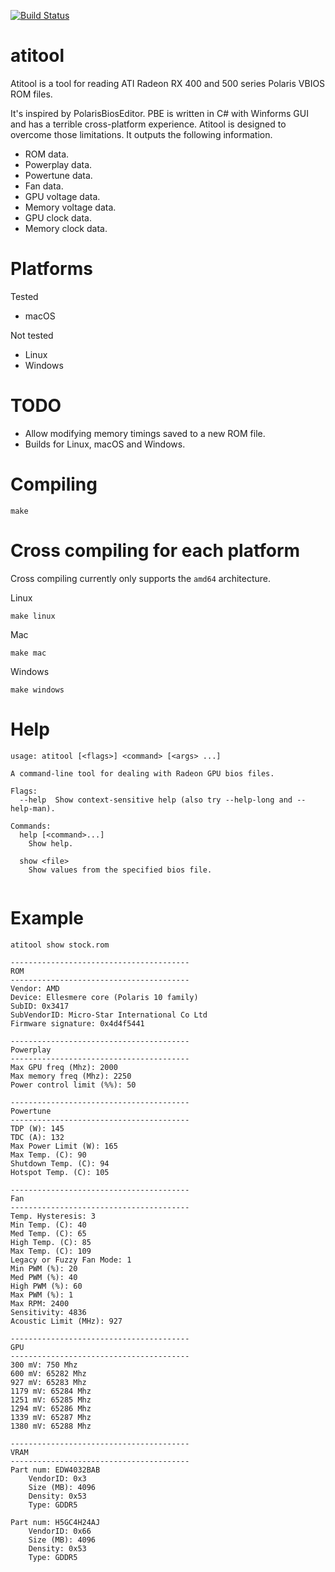 [![Build Status](https://travis-ci.org/kellabyte/atitool.svg?branch=master)](https://travis-ci.org/kellabyte/atitool)

# atitool
Atitool is a tool for reading ATI Radeon RX 400 and 500 series Polaris VBIOS ROM files. 

It's inspired by PolarisBiosEditor. PBE is written in C# with Winforms GUI and has a terrible cross-platform experience. Atitool is designed to overcome those limitations. It outputs the following information.

* ROM data.
* Powerplay data.
* Powertune data.
* Fan data.
* GPU voltage data.
* Memory voltage data.
* GPU clock data.
* Memory clock data.

# Platforms
Tested
* macOS

Not tested
* Linux
* Windows


# TODO
* Allow modifying memory timings saved to a new ROM file.
* Builds for Linux, macOS and Windows.

# Compiling
```
make
```

# Cross compiling for each platform
Cross compiling currently only supports the `amd64` architecture.

Linux
```
make linux
```

Mac
```
make mac
```

Windows
```
make windows
```

# Help
```
usage: atitool [<flags>] <command> [<args> ...]

A command-line tool for dealing with Radeon GPU bios files.

Flags:
  --help  Show context-sensitive help (also try --help-long and --help-man).

Commands:
  help [<command>...]
    Show help.

  show <file>
    Show values from the specified bios file.
    
```

# Example
```
atitool show stock.rom

----------------------------------------
ROM
----------------------------------------
Vendor: AMD
Device: Ellesmere core (Polaris 10 family)
SubID: 0x3417
SubVendorID: Micro-Star International Co Ltd
Firmware signature: 0x4d4f5441

----------------------------------------
Powerplay
----------------------------------------
Max GPU freq (Mhz): 2000
Max memory freq (Mhz): 2250
Power control limit (%%): 50

----------------------------------------
Powertune
----------------------------------------
TDP (W): 145
TDC (A): 132
Max Power Limit (W): 165
Max Temp. (C): 90
Shutdown Temp. (C): 94
Hotspot Temp. (C): 105

----------------------------------------
Fan
----------------------------------------
Temp. Hysteresis: 3
Min Temp. (C): 40
Med Temp. (C): 65
High Temp. (C): 85
Max Temp. (C): 109
Legacy or Fuzzy Fan Mode: 1
Min PWM (%): 20
Med PWM (%): 40
High PWM (%): 60
Max PWM (%): 1
Max RPM: 2400
Sensitivity: 4836
Acoustic Limit (MHz): 927

----------------------------------------
GPU
----------------------------------------
300 mV: 750 Mhz
600 mV: 65282 Mhz
927 mV: 65283 Mhz
1179 mV: 65284 Mhz
1251 mV: 65285 Mhz
1294 mV: 65286 Mhz
1339 mV: 65287 Mhz
1380 mV: 65288 Mhz

----------------------------------------
VRAM
----------------------------------------
Part num: EDW4032BAB
	VendorID: 0x3
	Size (MB): 4096
	Density: 0x53
	Type: GDDR5

Part num: H5GC4H24AJ
	VendorID: 0x66
	Size (MB): 4096
	Density: 0x53
	Type: GDDR5
```